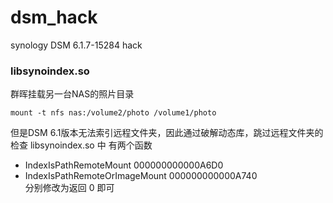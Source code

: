 # dsm_hack
synology DSM 6.1.7-15284 hack

### libsynoindex.so
群晖挂载另一台NAS的照片目录
```
mount -t nfs nas:/volume2/photo /volume1/photo
```
但是DSM 6.1版本无法索引远程文件夹，因此通过破解动态库，跳过远程文件夹的检查
libsynoindex.so 中 有两个函数
- IndexIsPathRemoteMount	000000000000A6D0	
- IndexIsPathRemoteOrImageMount	000000000000A740	
分别修改为返回 0 即可
